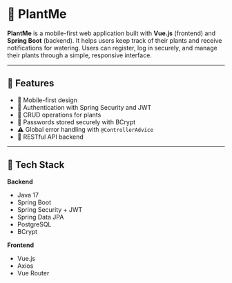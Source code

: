 # 🌱 PlantMe

**PlantMe** is a mobile-first web application built with **Vue.js** (frontend) and **Spring Boot** (backend). It helps users keep track of their plants and receive notifications for watering. Users can register, log in securely, and manage their plants through a simple, responsive interface.

---

## 🚀 Features

- 📱 Mobile-first design
- 🔐 Authentication with Spring Security and JWT
- 🔄 CRUD operations for plants
- 🧂 Passwords stored securely with BCrypt
- ⚠️ Global error handling with `@ControllerAdvice`
- 🌿 RESTful API backend

---

## 🧩 Tech Stack

**Backend**  
- Java 17  
- Spring Boot  
- Spring Security + JWT  
- Spring Data JPA  
- PostgreSQL  
- BCrypt  

**Frontend**  
- Vue.js  
- Axios  
- Vue Router  

